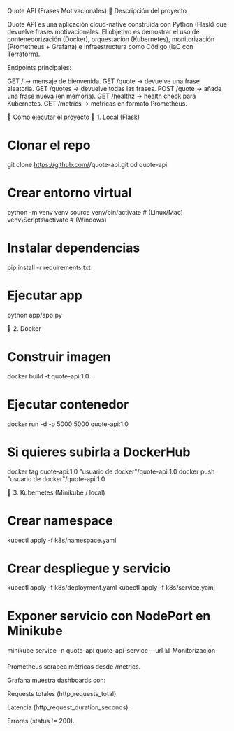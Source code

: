 Quote API (Frases Motivacionales)
📌 Descripción del proyecto

Quote API es una aplicación cloud-native construida con Python (Flask) que devuelve frases motivacionales.
El objetivo es demostrar el uso de contenedorización (Docker), orquestación (Kubernetes), monitorización (Prometheus + Grafana) e Infraestructura como Código (IaC con Terraform).

Endpoints principales:

GET / → mensaje de bienvenida.
GET /quote → devuelve una frase aleatoria.
GET /quotes → devuelve todas las frases.
POST /quote → añade una frase nueva (en memoria).
GET /healthz → health check para Kubernetes.
GET /metrics → métricas en formato Prometheus.

🚀 Cómo ejecutar el proyecto
🔹 1. Local (Flask)
# Clonar el repo
git clone https://github.com/<tu-usuario>/quote-api.git
cd quote-api

# Crear entorno virtual
python -m venv venv
source venv/bin/activate   # (Linux/Mac)
venv\Scripts\activate      # (Windows)

# Instalar dependencias
pip install -r requirements.txt

# Ejecutar app
python app/app.py

🔹 2. Docker
# Construir imagen
docker build -t quote-api:1.0 .

# Ejecutar contenedor
docker run -d -p 5000:5000 quote-api:1.0

# Si quieres subirla a DockerHub
docker tag quote-api:1.0 "usuario de docker"/quote-api:1.0
docker push "usuario de docker"/quote-api:1.0

🔹 3. Kubernetes (Minikube / local)
# Crear namespace
kubectl apply -f k8s/namespace.yaml

# Crear despliegue y servicio
kubectl apply -f k8s/deployment.yaml
kubectl apply -f k8s/service.yaml


# Exponer servicio con NodePort en Minikube
minikube service -n quote-api quote-api-service --url
📊 Monitorización

Prometheus scrapea métricas desde /metrics.

Grafana muestra dashboards con:

Requests totales (http_requests_total).

Latencia (http_request_duration_seconds).

Errores (status != 200).
